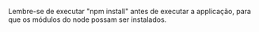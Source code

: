 Lembre-se de executar "npm install" antes de executar a applicação, para que os módulos do node possam ser instalados.

